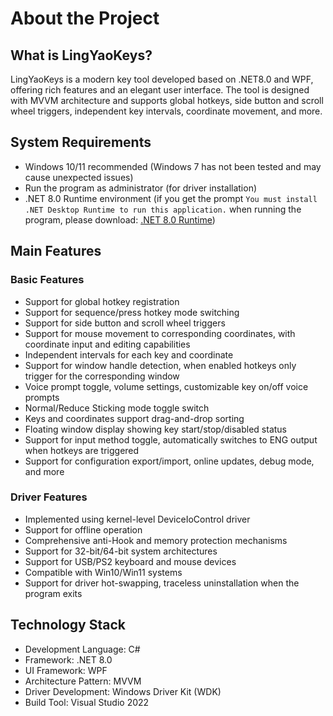 # About the Project

## What is LingYaoKeys?

LingYaoKeys is a modern key tool developed based on .NET8.0 and WPF, offering rich features and an elegant user interface. The tool is designed with MVVM architecture and supports global hotkeys, side button and scroll wheel triggers, independent key intervals, coordinate movement, and more.

## System Requirements

- Windows 10/11 recommended (Windows 7 has not been tested and may cause unexpected issues)
- Run the program as administrator (for driver installation)
- .NET 8.0 Runtime environment (if you get the prompt `You must install .NET Desktop Runtime to run this application.` when running the program, please download: [.NET 8.0 Runtime](https://download.visualstudio.microsoft.com/download/pr/64760cc4-228f-48e4-b57d-55f882dedc69/b181f927cb937ef06fbb6eb41e81fbd0/windowsdesktop-runtime-8.0.14-win-x64.exe))

## Main Features

### Basic Features
- Support for global hotkey registration
- Support for sequence/press hotkey mode switching
- Support for side button and scroll wheel triggers
- Support for mouse movement to corresponding coordinates, with coordinate input and editing capabilities
- Independent intervals for each key and coordinate
- Support for window handle detection, when enabled hotkeys only trigger for the corresponding window
- Voice prompt toggle, volume settings, customizable key on/off voice prompts
- Normal/Reduce Sticking mode toggle switch
- Keys and coordinates support drag-and-drop sorting
- Floating window display showing key start/stop/disabled status
- Support for input method toggle, automatically switches to ENG output when hotkeys are triggered
- Support for configuration export/import, online updates, debug mode, and more

### Driver Features
- Implemented using kernel-level DeviceIoControl driver
- Support for offline operation
- Comprehensive anti-Hook and memory protection mechanisms
- Support for 32-bit/64-bit system architectures
- Support for USB/PS2 keyboard and mouse devices
- Compatible with Win10/Win11 systems
- Support for driver hot-swapping, traceless uninstallation when the program exits

## Technology Stack

- Development Language: C#
- Framework: .NET 8.0
- UI Framework: WPF
- Architecture Pattern: MVVM
- Driver Development: Windows Driver Kit (WDK)
- Build Tool: Visual Studio 2022 